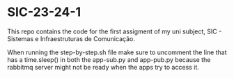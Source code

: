 # SIC-23-24-1
This repo contains the code for the first assigment of my uni subject, SIC - Sistemas e Infraestruturas de Comunicação.

When running the step-by-step.sh file make sure to uncomment the line that has a time.sleep() in both the app-sub.py and app-pub.py because the rabbitmq server might not be ready when the apps try to access it.


